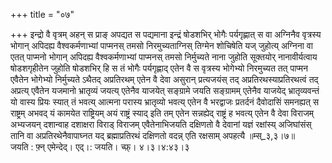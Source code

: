 +++
title = "०७"

+++
इन्द्रो वै वृत्रम् अहन् स प्राङ् अपद्यत स पद्यमाना इन्द्रं षोडशभिर् भोगैः पर्यगृह्णात् स वा अग्निनैव वृत्रस्य भोगान् अपिदह्य वैश्वकर्मणाभ्यां पाप्मनस् तमसो निरमुच्यताग्निस् तिग्मेन शोचिषेति यज् जुहोत्य् अग्निना वा एतत् पाप्मनो भोगान् अपिदह्य वैश्वकर्मणाभ्यां पाप्मनस् तमसो निर्मुच्यते नाना जुहोति सूक्तयोर् नानावीर्यत्वाय षोडशगृहीतेन जुहोति षोडशभिर् हि स तं भोगैः पर्यगृह्णाद् एतेन वै स वृत्रस्य भोगेभ्यो निरमुच्यत तत् पाप्मन एवैतेन भोगेभ्यो निर्मुच्यते ऽथैतद् अप्रतिरथम् एतेन वै देवा असुरान् प्रत्यजयंस् तद् अप्रतिरथस्याप्रतिरथत्वं तद् अप्रत्य् एवैतेन यजमानो भ्रातृव्यं जयत्य् एतेनैव याजयेत् सङ्ग्रामे जयति सङ्ग्रामम् एतेनैव याजयेद् भ्रातृव्यवन्तं यो वास्य प्रियः स्यात् तं भवत्य् आत्मना परास्य भ्रातृव्यो भवत्य् एतेन वै भरद्वाजः प्रतर्दनं दैवोदासिं समनह्यत् स राष्ट्रम् अभवद् यं कामयेत राष्ट्रियम् अयं राष्ट्रं स्याद् इति तम् एतेन सन्नह्येद् राष्ट्रं ह भवत्य् एतेन वै देवा विराजम् अभ्यजयन् दशान्वाह दशाक्षरा विराड् विराजम् एवैतेनाभिजयति दक्षिणतो वै देवानां यज्ञं रक्षांस्य् अजिघांसंस् तानि वा अप्रतिरथेनैवापाघ्नत यद् ब्रह्माप्रतिरथं दक्षिणतो वदन्न् एति रक्षसाम् अपहत्यै ॥म्स्_३,३।७॥  
जयति : फ़्न् एमेन्देद्। एद्।: जयति। च्फ़्। ४।३।४:४३।३  
    
